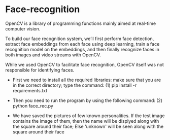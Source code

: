 # Face-recognition
OpenCV is a library of programming functions mainly aimed at real-time computer vision.

To build our face recognition system, we’ll first perform face detection, 
extract face embeddings from each face using deep learning, 
train a face recognition model on the embeddings, 
and then finally recognize faces in both images and video streams with OpenCV.

While we used OpenCV to facilitate face recognition, OpenCV itself was not responsible 
for identifying faces.

* First we need to install all the required libraries:
  make sure that you are in the correct directory;
  type the command:
  (1) pip install -r requirements.txt

* Then you need to run the program by using the following command:
  (2) python face_rec.py

* We have saved the pictures of few known personalities. If the test image contains the
  image of them, then the name will be displyed along with the square around their face; 
  Else 'unknown' will be seen along with the square around their face 
